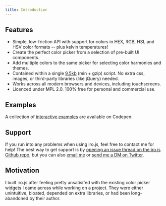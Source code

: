 ```yaml
---
title: Introduction
---
```


## Features

- Simple, low-friction API with support for colors in HEX, RGB, HSL and HSV color formats -- plus kelvin temperatures!
- Create the perfect color picker from a selection of pre-built UI components.
- Add multiple colors to the same picker for selecting color harmonies and themes.
- Contained within a single [9.5kb](https://bundlephobia.com/result?p=@rowlandshepard/iro) (min + gzip) script. No extra css, images, or third-party libraries (like jQuery) needed.
- Works across all modern browsers and devices, including touchscreens.
- Licenced under MPL 2.0. 100% free for personal and commercial use.

## Examples

A collection of [interactive examples](https://codepen.io/collection/XQgGRB) are available on Codepen.

## Support

If you run into any problems when using iro.js, feel free to contact me for help! The best way to get support is by [opening an issue thread on the iro.js Github repo](https://github.com/rowlandshepard/iro.js/issues), but you can also [email me](mailto:irojs@jamesdaniel.dev) or [send me a DM on Twitter](https://twitter.com/rakujira).

## Motivation

I built iro.js after feeling pretty unsatisifed with the existing color picker widgets I came across while working on a project. They were either unintuitive, bloated, depended on extra libraries, or had been long-abandoned by their author.
